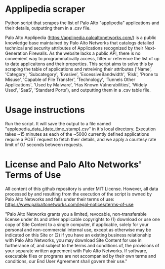 # Applipedia scraper
Python script that scrapes the list of Palo Alto "applipedia" applications and their details, outputting them in a .csv file.   

Palo Alto Applipedia (https://applipedia.paloaltonetworks.com/) is a public knowledge base maintained by Palo Alto Networks that catalogs detailed technical and security attributes of Applications recognized by their Next-Generation Firewalls. As the website lacks a public API, there is no convenient way to programmatically access, filter or reference the list of up to date applicaitons and their properties. This script aims to solve this by scraping the table of applications and retreiving their attributes ('Name', 'Category', 'Subcategory', 'Evasive', 'ExcessiveBandwidth', 'Risk', 'Prone to Misuse', 'Capable of File Transfer', 'Technology', 'Tunnels Other Applications', 'Used by Malware', 'Has Known Vulnerabilities', 'Widely Used', 'SaaS', 'Standard Ports'), and outputting them in a .csv table file.

# Usage instructions
Run the script. It will save the output to a file named "applepedia_data_{date_time_stamp}.csv" in it's local directory. Execution takes ~15 minutes as each of the ~5000 currently defined applications require a POST request to fetch their details, and we apply a courtesy rate limit of 0.1 seconds between requests.

# License and Palo Alto Networks' Terms of Use
All content of this github repository is under MIT License. However, all data processed by and resulting from the execution of the script is owned by Palo Alto Networks and falls under their terms of use: https://www.paloaltonetworks.com/legal-notices/terms-of-use

"Palo Alto Networks grants you a limited, revocable, non-transferable license under its and other applicable copyrights to (1) download or use one copy of Site Content to a single computer, if applicable, solely for your personal and non-commercial internal use, except as otherwise may be indicated on this Site or (2) if you have an existing business relationship with Palo Alto Networks, you may download Site Content for use in furtherance of, and subject to the terms and conditions of, the provisions of your separate written agreement with Palo Alto Networks. If software, executable files or programs are not accompanied by their own terms and conditions, our End User Agreement shall govern their use."
